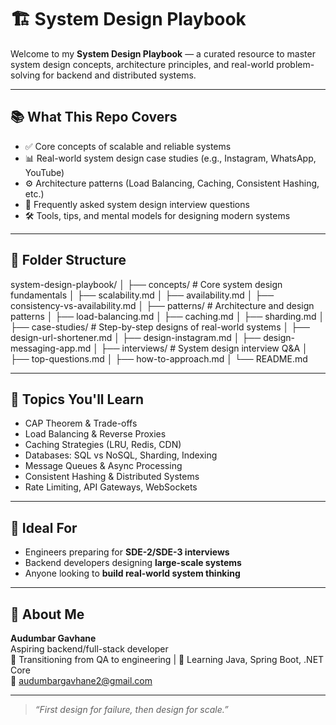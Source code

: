 # 🏗️ System Design Playbook

Welcome to my **System Design Playbook** — a curated resource to master system design concepts, architecture principles, and real-world problem-solving for backend and distributed systems.

---

## 📚 What This Repo Covers

- ✅ Core concepts of scalable and reliable systems
- 📊 Real-world system design case studies (e.g., Instagram, WhatsApp, YouTube)
- ⚙️ Architecture patterns (Load Balancing, Caching, Consistent Hashing, etc.)
- 💬 Frequently asked system design interview questions
- 🛠️ Tools, tips, and mental models for designing modern systems

---

## 📁 Folder Structure

system-design-playbook/
│
├── concepts/ # Core system design fundamentals
│ ├── scalability.md
│ ├── availability.md
│ ├── consistency-vs-availability.md
│
├── patterns/ # Architecture and design patterns
│ ├── load-balancing.md
│ ├── caching.md
│ ├── sharding.md
│
├── case-studies/ # Step-by-step designs of real-world systems
│ ├── design-url-shortener.md
│ ├── design-instagram.md
│ ├── design-messaging-app.md
│
├── interviews/ # System design interview Q&A
│ ├── top-questions.md
│ ├── how-to-approach.md
│
└── README.md


---

## 🔧 Topics You'll Learn

- CAP Theorem & Trade-offs
- Load Balancing & Reverse Proxies
- Caching Strategies (LRU, Redis, CDN)
- Databases: SQL vs NoSQL, Sharding, Indexing
- Message Queues & Async Processing
- Consistent Hashing & Distributed Systems
- Rate Limiting, API Gateways, WebSockets

---

## 🎯 Ideal For

- Engineers preparing for **SDE-2/SDE-3 interviews**
- Backend developers designing **large-scale systems**
- Anyone looking to **build real-world system thinking**

---

## 👦 About Me

**Audumbar Gavhane**  
Aspiring backend/full-stack developer  
🔄 Transitioning from QA to engineering | 🧠 Learning Java, Spring Boot, .NET Core  
📧 [audumbargavhane2@gmail.com](mailto:audumbargavhane2@gmail.com)

---

> _“First design for failure, then design for scale.”_

